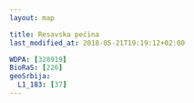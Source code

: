 ```yaml
---
layout: map

title: Resavska pećina
last_modified_at: 2018-05-21T19:19:12+02:00

WDPA: [328919]
BioRaS: [226]
geoSrbija:
  L1_183: [37]
---
```

